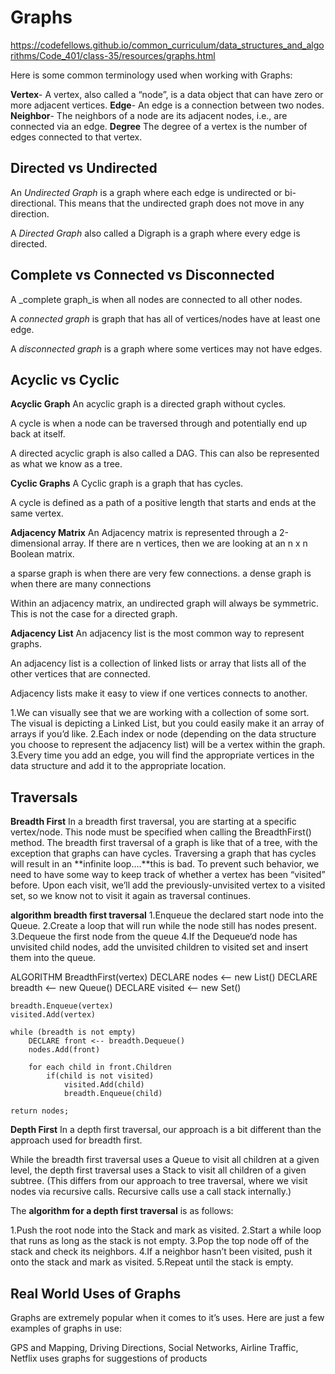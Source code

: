 # Graphs

<https://codefellows.github.io/common_curriculum/data_structures_and_algorithms/Code_401/class-35/resources/graphs.html>

Here is some common terminology used when working with Graphs:

**Vertex**- A vertex, also called a “node”, is a data object that can have zero or more adjacent vertices.
**Edge**- An edge is a connection between two nodes.
**Neighbor**- The neighbors of a node are its adjacent nodes, i.e., are connected via an edge.
**Degree** The degree of a vertex is the number of edges connected to that vertex.

## Directed vs Undirected

An _Undirected Graph_ is a graph where each edge is undirected or bi-directional. This means that the undirected graph does not move in any direction.

A _Directed Graph_ also called a Digraph is a graph where every edge is directed.

## Complete vs Connected vs Disconnected

A _complete graph_is when all nodes are connected to all other nodes.

A _connected graph_ is graph that has all of vertices/nodes have at least one edge.

A _disconnected graph_ is a graph where some vertices may not have edges.

## Acyclic vs Cyclic

**Acyclic Graph**
An acyclic graph is a directed graph without cycles.

A cycle is when a node can be traversed through and potentially end up back at itself.

A directed acyclic graph is also called a DAG. This can also be represented as what we know as a tree.

**Cyclic Graphs**
A Cyclic graph is a graph that has cycles.

A cycle is defined as a path of a positive length that starts and ends at the same vertex.

**Adjacency Matrix**
An Adjacency matrix is represented through a 2-dimensional array. If there are n vertices, then we are looking at an n x n Boolean matrix.

a sparse graph is when there are very few connections. a dense graph is when there are many connections

Within an adjacency matrix, an undirected graph will always be symmetric. This is not the case for a directed graph.

**Adjacency List**
An adjacency list is the most common way to represent graphs.

An adjacency list is a collection of linked lists or array that lists all of the other vertices that are connected.

Adjacency lists make it easy to view if one vertices connects to another.

1.We can visually see that we are working with a collection of some sort. The visual is depicting a Linked List, but you could easily make it an array of arrays if you’d like.
2.Each index or node (depending on the data structure you choose to represent the adjacency list) will be a vertex within the graph.
3.Every time you add an edge, you will find the appropriate vertices in the data structure and add it to the appropriate location.

## Traversals

**Breadth First**
In a breadth first traversal, you are starting at a specific vertex/node. This node must be specified when calling the BreadthFirst() method. 
The breadth first traversal of a graph is like that of a tree, with the exception that graphs can have cycles. 
Traversing a graph that has cycles will result in an **infinite loop….**this is bad. To prevent such behavior, we need to have some way to keep track of whether a vertex has been “visited” before. 
Upon each visit, we’ll add the previously-unvisited vertex to a visited set, so we know not to visit it again as traversal continues.

**algorithm breadth first traversal**
1.Enqueue the declared start node into the Queue.
2.Create a loop that will run while the node still has nodes present.
3.Dequeue the first node from the queue
4.If the Dequeue‘d node has unvisited child nodes, add the unvisited children to visited set and insert them into the queue.

ALGORITHM BreadthFirst(vertex)
    DECLARE nodes <-- new List()
    DECLARE breadth <-- new Queue()
    DECLARE visited <-- new Set()

    breadth.Enqueue(vertex)
    visited.Add(vertex)

    while (breadth is not empty)
        DECLARE front <-- breadth.Dequeue()
        nodes.Add(front)

        for each child in front.Children
            if(child is not visited)
                visited.Add(child)
                breadth.Enqueue(child)

    return nodes;

**Depth First**
In a depth first traversal, our approach is a bit different than the approach used for breadth first.

While the breadth first traversal uses a Queue to visit all children at a given level, the depth first traversal uses a Stack to visit all children of a given subtree. 
(This differs from our approach to tree traversal, where we visit nodes via recursive calls. Recursive calls use a call stack internally.)

The **algorithm for a depth first traversal** is as follows:

1.Push the root node into the Stack and mark as visited.
2.Start a while loop that runs as long as the stack is not empty.
3.Pop the top node off of the stack and check its neighbors.
4.If a neighbor hasn’t been visited, push it onto the stack and mark as visited.
5.Repeat until the stack is empty.

## Real World Uses of Graphs

Graphs are extremely popular when it comes to it’s uses. Here are just a few examples of graphs in use:

GPS and Mapping,
Driving Directions,
Social Networks,
Airline Traffic,
Netflix uses graphs for suggestions of products

